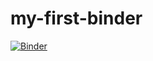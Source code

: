 # my-first-binder

[![Binder](https://mybinder.org/badge_logo.svg)](https://mybinder.org/v2/gh/johannes-fischer/my-first-binder.git/HEAD)
